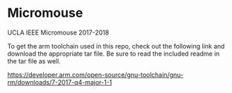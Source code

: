 # Micromouse
UCLA IEEE Micromouse 2017-2018

To get the arm toolchain used in this repo, check out the following link and download the appropriate tar file. Be sure to read the included readme in the tar file as well.

https://developer.arm.com/open-source/gnu-toolchain/gnu-rm/downloads/7-2017-q4-major-1-1